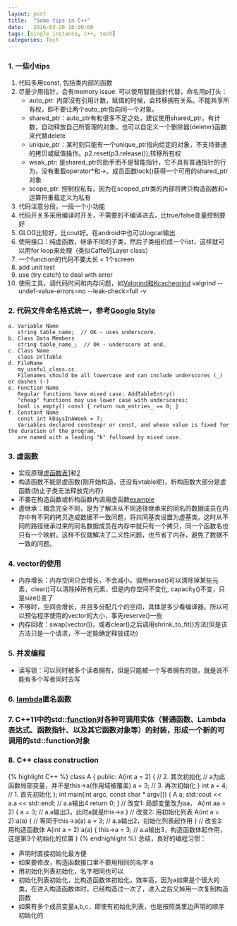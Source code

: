 ```yaml
---
layout: post
title:  "Some tips in C++"
date:   2016-03-26 16:00:00
tags: [single instance, c++, tech]
categories: Tech
---
```


### 1. 一些小tips
1. 代码多用const, 包括类内部的函数
2. 尽量少用指针，会有memory issue. 可以使用智能指針代替，命名用p打头：
   * auto_ptr: 内部沒有引用计数，赋值的时候，会转移拥有关系。不能共享所有权，即不要让两个auto_ptr指向同一个对象。
   * shared_ptr：auto_ptr有和很多不足之处，建议使用shared_ptr。有计数，自动释放自己所管理的对象，也可以自定义一个删除器(deleter)函数来代替delete
   * unique_ptr：某时刻只能有一个unique_ptr指向给定的对象，不支持普通的拷贝或赋值操作。p2.reset(p3.release());转移所有权
   * weak_ptr: 是shared_ptr的助手而不是智能指针，它不具有普通指针的行为，没有重载operator*和->。成员函数lock()获得一个可用的shared_ptr对象
   * scope_ptr: 控制权私有，因为在scoped_ptr类的内部将拷贝构造函数和=运算符重载定义为私有
3. 代码注意分段，一段一个小功能
4. 代码开关多采用编译时开关，不需要的不编译进去，比true/false变量控制要好
6. GLOG比较好，比cout好。在android中也可以logcat输出
7. 使用接口：纯虚函数，继承不同的子类，然后子类组织成一个list，这样就可以用for loop来处理（类似Caffe的Layer class）
8. 一个function的代码不要太长 < 1个screen
9. add unit test
10. use (try catch) to deal with error
11. 使用工具，调代码时间和内存问题，如[Valgrind和Kcachegrind](http://wykvictor.github.io/2016/02/04/Profile-C++-Apps-Using-Kcachegrind.html)
    valgrind --undef-value-errors=no --leak-check=full -v

### 2. 代码文件命名格式统一，参考[Google Style](https://google.github.io/styleguide/cppguide.html#Naming)

```    
a. Variable Name 
   string table_name;  // OK - uses underscore.
b. Class Data Members
   string table_name_;  // OK - underscore at end.
c. Class Name
   class UrlTable
d. FileName
   my_useful_class.cc
   Filenames should be all lowercase and can include underscores (_) or dashes (-)
e. Function Name 
   Regular functions have mixed case: AddTableEntry()
   "cheap" functions may use lower case with underscores:
   bool is_empty() const { return num_entries_ == 0; }
f. Constant Name 
   const int kDaysInAWeek = 7;
   Variables declared constexpr or const, and whose value is fixed for the duration of the program,
   are named with a leading "k" followed by mixed case.
```

### 3. 虚函数
   * 实现原理[虚函数表1](http://www.cnblogs.com/malecrab/p/5572730.html)和[2](https://blog.twofei.com/496/)
   * 构造函数不能是虚函数(刚开始构造，还没有vtable呢)，析构函数大部分是虚函数(防止子类无法释放完内存)
   * 不要在构造函数或析构函数内调用虚函数[example](http://www.cnblogs.com/vincently/p/4754206.html)
   * 虚继承：概念完全不同，是为了解决从不同途径继承来的同名的数据成员在内存中有不同的拷贝造成数据不一致问题，将共同基类设置为虚基类。这时从不同的路径继承过来的同名数据成员在内存中就只有一个拷贝，同一个函数名也只有一个映射。这样不仅就解决了二义性问题，也节省了内存，避免了数据不一致的问题。

### 4. vector的使用
   * 内存增长：内存空间只会增长，不会减小。调用erase()可以清除掉某些元素，clear()可以清除掉所有元素，但是内存空间不变化, capacity()不变，只是size()变了
   * 不够时，空间会增长，并且多分配几个的空间，具体是多少看编译器。所以可以预估程序使用的vector的大小，事先reserve()一些
   * 内存回收：swap(vector<int>())，或者clear()之后调用shrink_to_fit()方法(但是该方法只是一个请求，不一定能确定释放成功)

### 5. 并发编程
   * 读写锁：可以同时被多个读者拥有，但是只能被一个写者拥有的锁，就是说不能有多个写者同时去写

### 6. [lambda](http://blog.csdn.net/booirror/article/details/26973611)匿名函数

### 7. C++11中的std::[function](http://www.jellythink.com/archives/771)对各种可调用实体（普通函数、Lambda表达式、函数指针、以及其它函数对象等）的封装，形成一个新的可调用的std::function对象

### 8. C++ class construction
{% highlight C++ %}
class A {
public:
    A(int a = 2) {  // 2. 其次初始化
        // a为此函数局部变量，并不是this->a(作用域被覆盖)
        a = 3;  // 3. 再次初始化
    }
    int a = 4;  // 1. 首先初始化
};
int main(int argc, const char * argv[]) {
    A a;
    std::cout << a.a << std::endl;  // a.a输出4
    return 0;
}
// 改变1: 局部变量改为aa，
A(int aa = 2) {
    a = 3;  // a.a输出3，此时a就是this->a
}
// 改变2: 用初始化列表
A(int a = 2):a(a) {  // 等同于this->a(a)
    a = 3;  // a.a输出2，初始化列表起作用
}
// 改变3: 用构造函数体
A(int a = 2):a(a) {
    this->a = 3;  // a.a输出3，构造函数体起作用，这是第3个初始化的位置
}
{% endhighlight %}
总结，良好的编程习惯：
* 声明时直接初始化最方便
* 如果要修改，构造函数接口里不要用相同的名字 a
* 用初始化列表初始化，名字相同也可以
* 初始化列表初始化，比构造函数体初始化，效率高，因为a如果是个很大的类，在进入构造函数体时，已经构造过一次了，进入之后又掉用一次复制构造函数
* 如果有多个成员变量a,b,c，即使有初始化列表，也是按照类里边声明的顺序初始化的
